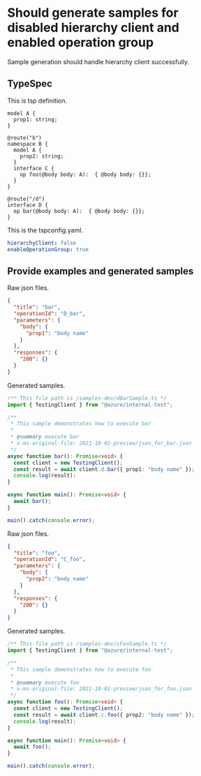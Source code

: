 # Should generate samples for disabled hierarchy client and enabled operation group

Sample generation should handle hierarchy client successfully.

## TypeSpec

This is tsp definition.

```tsp
model A {
  prop1: string;
}

@route("b")
namespace B {
  model A {
    prop2: string;
  }
  interface C {
    op foo(@body body: A):  { @body body: {}};
  }
}

@route("/d")
interface D {
  op bar(@body body: A):  { @body body: {}};
}
```

This is the tspconfig.yaml.

```yaml
hierarchyClient: false
enableOperationGroup: true
```

## Provide examples and generated samples

Raw json files.

```json for bar
{
  "title": "bar",
  "operationId": "D_bar",
  "parameters": {
    "body": {
      "prop1": "body name"
    }
  },
  "responses": {
    "200": {}
  }
}
```

Generated samples.

```ts samples
/** This file path is /samples-dev/dBarSample.ts */
import { TestingClient } from "@azure/internal-test";

/**
 * This sample demonstrates how to execute bar
 *
 * @summary execute bar
 * x-ms-original-file: 2021-10-01-preview/json_for_bar.json
 */
async function bar(): Promise<void> {
  const client = new TestingClient();
  const result = await client.d.bar({ prop1: "body name" });
  console.log(result);
}

async function main(): Promise<void> {
  await bar();
}

main().catch(console.error);
```

Raw json files.

```json for foo
{
  "title": "foo",
  "operationId": "C_foo",
  "parameters": {
    "body": {
      "prop2": "body name"
    }
  },
  "responses": {
    "200": {}
  }
}
```

Generated samples.

```ts samples
/** This file path is /samples-dev/cFooSample.ts */
import { TestingClient } from "@azure/internal-test";

/**
 * This sample demonstrates how to execute foo
 *
 * @summary execute foo
 * x-ms-original-file: 2021-10-01-preview/json_for_foo.json
 */
async function foo(): Promise<void> {
  const client = new TestingClient();
  const result = await client.c.foo({ prop2: "body name" });
  console.log(result);
}

async function main(): Promise<void> {
  await foo();
}

main().catch(console.error);
```
